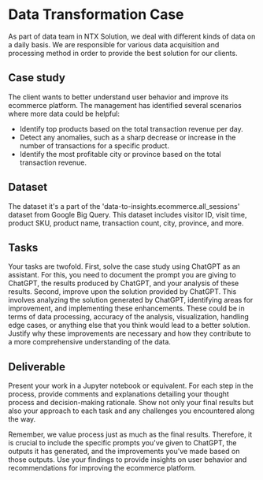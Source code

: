 # Data Transformation Case
As part of data team in NTX Solution, we deal with different kinds of data on a daily basis. We are responsible for various data acquisition and processing method in order to provide the best solution for our clients.

## Case study
The client wants to better understand user behavior and improve its ecommerce platform. The management has identified several scenarios where more data could be helpful:
* Identify top products based on the total transaction revenue per day.
* Detect any anomalies, such as a sharp decrease or increase in the number of transactions for a specific product.
* Identify the most profitable city or province based on the total transaction revenue.

## Dataset
The dataset it's a part of the 'data-to-insights.ecommerce.all_sessions' dataset from Google Big Query. This dataset includes visitor ID, visit time, product SKU, product name, transaction count, city, province, and more.

## Tasks
Your tasks are twofold. First, solve the case study using ChatGPT as an assistant. For this, you need to document the prompt you are giving to ChatGPT, the results produced by ChatGPT, and your analysis of these results. Second, improve upon the solution provided by ChatGPT. This involves analyzing the solution generated by ChatGPT, identifying areas for improvement, and implementing these enhancements. These could be in terms of data processing, accuracy of the analysis, visualization, handling edge cases, or anything else that you think would lead to a better solution. Justify why these improvements are necessary and how they contribute to a more comprehensive understanding of the data.

## Deliverable
Present your work in a Jupyter notebook or equivalent. For each step in the process, provide comments and explanations detailing your thought process and decision-making rationale. Show not only your final results but also your approach to each task and any challenges you encountered along the way.

Remember, we value process just as much as the final results. Therefore, it is crucial to include the specific prompts you've given to ChatGPT, the outputs it has generated, and the improvements you've made based on those outputs. Use your findings to provide insights on user behavior and recommendations for improving the ecommerce platform.
